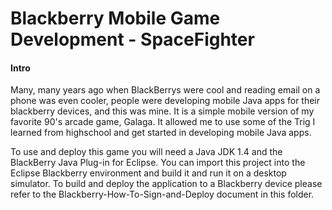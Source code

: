 # Blackberry Mobile Game Development - SpaceFighter

#### Intro
Many, many years ago when BlackBerrys were cool and reading email on a phone was even cooler, 
people were developing mobile Java apps for their blackberry devices, and this was mine.
It is a simple mobile version of my favorite 90's arcade game, Galaga. It allowed me to use
some of the Trig I learned from highschool and get started in developing mobile Java apps.

To use and deploy this game you will need a Java JDK 1.4 and the BlackBerry Java Plug-in for Eclipse.
You can import this project into the Eclipse Blackberry environment and build it and run it on a
desktop simulator. 
To build and deploy the application to a Blackberry device please refer to the Blackberry-How-To-Sign-and-Deploy
document in this folder.


